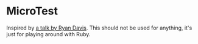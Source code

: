 # MicroTest

Inspired by [a talk by Ryan Davis](https://www.youtube.com/watch?v=56ZB3XBjMxc). This should not be used for anything, it's just for playing around with Ruby.
